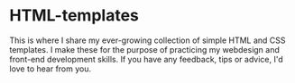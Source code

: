 # HTML-templates
This is where I share my ever-growing collection of simple HTML and CSS templates. I make these for the purpose of practicing my webdesign and front-end development skills. If you have any feedback, tips or advice, I'd love to hear from you.
